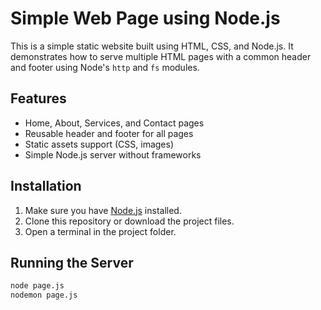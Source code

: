 # Simple Web Page using Node.js 

This is a simple static website built using HTML, CSS, and Node.js. It demonstrates how to serve multiple HTML pages with a common header and footer using Node's `http` and `fs` modules.

## Features

- Home, About, Services, and Contact pages
- Reusable header and footer for all pages
- Static assets support (CSS, images)
- Simple Node.js server without frameworks

## Installation

1. Make sure you have [Node.js](https://nodejs.org/) installed.
2. Clone this repository or download the project files.
3. Open a terminal in the project folder.

## Running the Server

```bash
node page.js
nodemon page.js
